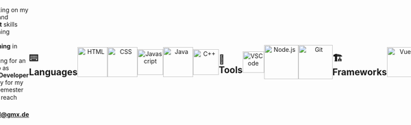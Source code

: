 <main style="display:flex; justify-content:center; align-items:center">
 
# Hello there, I'm Kilian
 
### About Me 🌟
 
Im a Computer Science Student at Hochschule Bremerhaven University of Applied Sciences, I have become passionate about creating dynamic, engaging, and responsive web applications in the last few month.
 
 ### Current Activites

- 🔭 I’m working on my **Portfolio** and **Javascript** skills
- 🌱 I’m learning **Parallel Programming** in **Java**
- 👀 I'm looking for an **internship** as **Fullstack Developer** in Germany for my practical semester
- 📫 How to reach me: **Kilian_Voll@gmx.de** 
 
## ⌨️ Languages
 
<p align="center" style="display:flex; justify-content:center; align-items:center">
<img alt="HTML" width="70px" height="70px" src="https://raw.githubusercontent.com/yurijserrano/Github-Profile-Readme-Logos/042e36c55d4d757621dedc4f03108213fbb57ec4/others/html.svg" title="HTML" />
<img alt="CSS" width="70px" height="70px" src="https://raw.githubusercontent.com/yurijserrano/Github-Profile-Readme-Logos/042e36c55d4d757621dedc4f03108213fbb57ec4/others/css.svg" title="CSS"/>
<img alt="Javascript" width="60px" height="60px" src="https://raw.githubusercontent.com/yurijserrano/Github-Profile-Readme-Logos/042e36c55d4d757621dedc4f03108213fbb57ec4/programming%20languages/javascript.svg" title="Javascript"/>
<img alt="Java" width="70px" height="70px" src="https://raw.githubusercontent.com/yurijserrano/Github-Profile-Readme-Logos/042e36c55d4d757621dedc4f03108213fbb57ec4/programming%20languages/java.svg" title="Java" />
<img alt="C++" width="60px" height="60px" src="https://raw.githubusercontent.com/yurijserrano/Github-Profile-Readme-Logos/042e36c55d4d757621dedc4f03108213fbb57ec4/programming%20languages/c%2B%2B.svg" title="C++" />
</p>

## 🧰Tools
 
<p align="center"style="display:flex; justify-content:center; align-items:center">
<img alt="VSCode" width="50px" height="50px" src="https://raw.githubusercontent.com/yurijserrano/Github-Profile-Readme-Logos/042e36c55d4d757621dedc4f03108213fbb57ec4/text%20editors/vscode.svg" title="vscode" />
<img alt="Node.js" width="80px" height="80px" src="https://raw.githubusercontent.com/yurijserrano/Github-Profile-Readme-Logos/042e36c55d4d757621dedc4f03108213fbb57ec4/frameworks/nodejs.svg" title="node.js"/>
<img alt="Git" width="80px" height="80px" src="https://raw.githubusercontent.com/yurijserrano/Github-Profile-Readme-Logos/042e36c55d4d757621dedc4f03108213fbb57ec4/others/git.svg" title="Git"/>
</p>

## 🏗️ Frameworks
 
<p align="center">
<img alt="Vue" width="70px" height="70px" src="https://raw.githubusercontent.com/yurijserrano/Github-Profile-Readme-Logos/042e36c55d4d757621dedc4f03108213fbb57ec4/frameworks/vuejs.svg" title="Vue"/>
</p>

## 📈 My github stats

<div align="center" style=" min-width:300px; height:200px">

 <a href="https://github.com/anuraghazra/github-readme-stats" style="height:100%; widht:100%; margin-top:0;">
   <img src="https://github-readme-stats.vercel.app/api?username=Kilian-Voll&show_icons=true&theme=gotham" alt="Kilian-Voll"              
     title="GitHub-Stats" style="height: 200px; width: 450px;"  />
 </a>
 <a href="https://github.com/Kilian-Voll/github-readme-stats" style="height:100%; widht:100%;">
    <img src="https://github-readme-stats.vercel.app/api/top-langs/?username=Kilian-Voll&show_icons=true&theme=gotham" 
      title="GitHub-Top-Language" style="height: 200px; width: 275px; float:right;" />
   </a>

</div>

<!-- <div align="center" style="display: flex; align-items: center; justify-content:center; mind-width:300px;">
<a href="https://github.com/Kilian-Voll/github-readme-stats"><img align="center" src="https://github-readme-stats.vercel.app/api/top-langs/?username=Kilian-Voll&show_icons=true&theme=gotham" title="GitHub-Top-Language" style="height: 100%; width: auto;" /></a>
</div> -->
 
</main>
<!--
**Kilian-Voll/Kilian-Voll** is a ✨ _special_ ✨ repository because its `README.md` (this file) appears on your GitHub profile.

Here are some ideas to get you started:

- 🔭 I’m currently working on ...
- 🌱 I’m currently learning ...
- 👯 I’m looking to collaborate on ...
- 🤔 I’m looking for help with ...
- 💬 Ask me about ...
- 📫 How to reach me: ...
- 😄 Pronouns: ...
- ⚡ Fun fact: ...
-->
